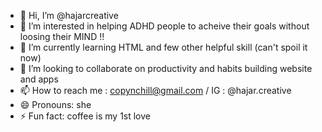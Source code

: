 - 👋 Hi, I’m @hajarcreative
- 👀 I’m interested in helping ADHD people to acheive their goals without  loosing their MIND !! 
- 🌱 I’m currently learning HTML and few other helpful skill (can't spoil it now) 
- 💞️ I’m looking to collaborate on productivity and habits building website and apps
- 📫 How to reach me : copynchill@gmail.com / IG : @hajar.creative
- 😄 Pronouns: she
- ⚡ Fun fact: coffee is my 1st love

<!---
intpreneur/intpreneur is a ✨ special ✨ repository because its `README.md` (this file) appears on your GitHub profile.
You can click the Preview link to take a look at your changes.
--->
